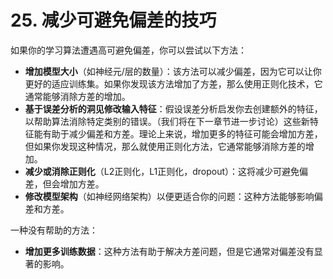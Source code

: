 # 25. 减少可避免偏差的技巧
如果你的学习算法遭遇高可避免偏差，你可以尝试以下方法：

- **增加模型大小**（如神经元/层的数量）：该方法可以减少偏差，因为它可以让你更好的适应训练集。如果你发现该方法增加了方差，那么使用正则化技术，它通常能够消除方差的增加。
- **基于误差分析的洞见修改输入特征**：假设误差分析启发你去创建额外的特征，以帮助算法消除特定类别的错误。（我们将在下一章节进一步讨论）这些新特征能有助于减少偏差和方差。理论上来说，增加更多的特征可能会增加方差，但如果你发现这种情况，那么就使用正则化方法，它通常能够消除方差的增加。
- **减少或消除正则化**（L2正则化，L1正则化，dropout）：这将减少可避免偏差，但会增加方差。
- **修改模型架构**（如神经网络架构）以便更适合你的问题：这种方法能够影响偏差和方差。

一种没有帮助的方法：

- **增加更多训练数据**：这种方法有助于解决方差问题，但是它通常对偏差没有显著的影响。